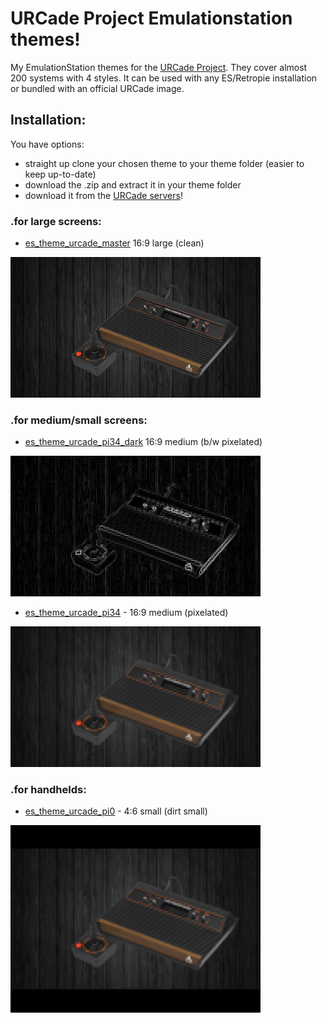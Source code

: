 # URCade Project Emulationstation themes!
My EmulationStation themes for the [URCade Project](https://surtarso.ddns.net/urcade-files/sdk/doc/01-Introduction-to-URCade.html). They cover almost 200 systems with 4 styles.
It can be used with any ES/Retropie installation or bundled with an official URCade image. 

## Installation:
You have options:
- straight up clone your chosen theme to your theme folder (easier to keep up-to-date)
- download the .zip and extract it in your theme folder
- download it from the [URCade servers](https://surtarso.ddns.net/urcade-files/)!

### .for large screens:
- [es_theme_urcade_master](https://github.com/surtarso/es-theme-urcade/tree/main/es_theme_urcade_master) 16:9 large (clean)
<img src="es_theme_urcade_master/atari2600/_inc/background.png" alt="master screenshot" width="400"/>

### .for medium/small screens:
- [es_theme_urcade_pi34_dark](https://github.com/surtarso/es-theme-urcade/tree/main/es_theme_urcade_pi34_dark) 16:9 medium (b/w pixelated)
<img src="es_theme_urcade_pi34_dark/atari2600/_inc/background.png" alt="pi34-dark screenshot" width="400"/>

- [es_theme_urcade_pi34](https://github.com/surtarso/es-theme-urcade/tree/main/es_theme_urcade_pi34) - 16:9 medium (pixelated)
<img src="es_theme_urcade_pi34/atari2600/_inc/background.png" alt="pi34-dark screenshot" width="400"/>

### .for handhelds:
- [es_theme_urcade_pi0](https://github.com/surtarso/es-theme-urcade/tree/main/es_theme_urcade_pi0) - 4:6 small (dirt small)
<img src="es_theme_urcade_pi0/atari2600/_inc/background.png" alt="pi34-dark screenshot" width="400"/>
